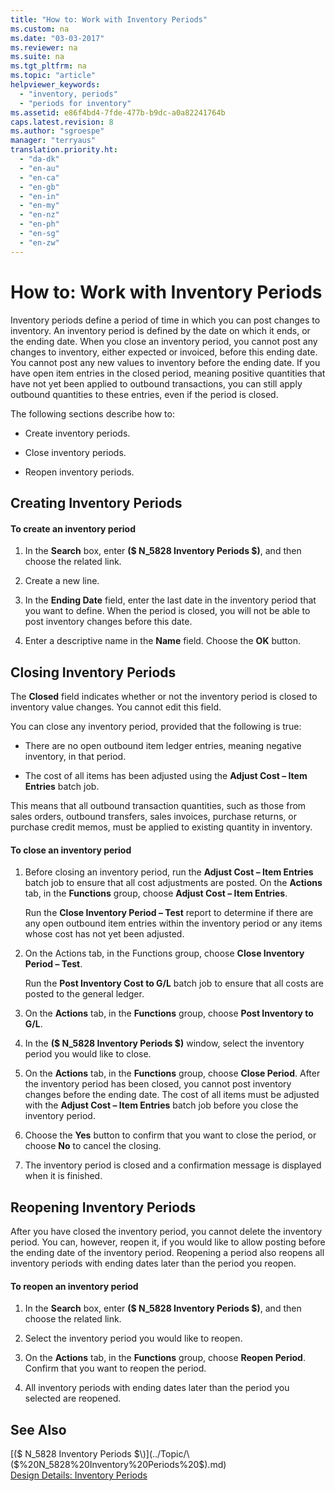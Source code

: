 ```yaml
---
title: "How to: Work with Inventory Periods"
ms.custom: na
ms.date: "03-03-2017"
ms.reviewer: na
ms.suite: na
ms.tgt_pltfrm: na
ms.topic: "article"
helpviewer_keywords: 
  - "inventory, periods"
  - "periods for inventory"
ms.assetid: e86f4bd4-7fde-477b-b9dc-a0a82241764b
caps.latest.revision: 8
ms.author: "sgroespe"
manager: "terryaus"
translation.priority.ht: 
  - "da-dk"
  - "en-au"
  - "en-ca"
  - "en-gb"
  - "en-in"
  - "en-my"
  - "en-nz"
  - "en-ph"
  - "en-sg"
  - "en-zw"
---
```

# How to: Work with Inventory Periods
Inventory periods define a period of time in which you can post changes to inventory. An inventory period is defined by the date on which it ends, or the ending date. When you close an inventory period, you cannot post any changes to inventory, either expected or invoiced, before this ending date. You cannot post any new values to inventory before the ending date. If you have open item entries in the closed period, meaning positive quantities that have not yet been applied to outbound transactions, you can still apply outbound quantities to these entries, even if the period is closed.  
  
 The following sections describe how to:  
  
-   Create inventory periods.  
  
-   Close inventory periods.  
  
-   Reopen inventory periods.  
  
## Creating Inventory Periods  
  
#### To create an inventory period  
  
1.  In the **Search** box, enter **\($ N\_5828 Inventory Periods $\)**, and then choose the related link.  
  
2.  Create a new line.  
  
3.  In the **Ending Date** field, enter the last date in the inventory period that you want to define. When the period is closed, you will not be able to post inventory changes before this date.  
  
4.  Enter a descriptive name in the **Name** field. Choose the **OK** button.  
  
## Closing Inventory Periods  
 The **Closed** field indicates whether or not the inventory period is closed to inventory value changes. You cannot edit this field.  
  
 You can close any inventory period, provided that the following is true:  
  
-   There are no open outbound item ledger entries, meaning negative inventory, in that period.  
  
-   The cost of all items has been adjusted using the **Adjust Cost – Item Entries** batch job.  
  
 This means that all outbound transaction quantities, such as those from sales orders, outbound transfers, sales invoices, purchase returns, or purchase credit memos, must be applied to existing quantity in inventory.  
  
#### To close an inventory period  
  
1.  Before closing an inventory period, run the **Adjust Cost – Item Entries** batch job to ensure that all cost adjustments are posted. On the **Actions** tab, in the **Functions** group, choose **Adjust Cost – Item Entries**.  
  
     Run the **Close Inventory Period – Test** report to determine if there are any open outbound item entries within the inventory period or any items whose cost has not yet been adjusted.  
  
2.  On the Actions tab, in the Functions group, choose **Close Inventory Period – Test**.  
  
     Run the **Post Inventory Cost to G\/L** batch job to ensure that all costs are posted to the general ledger.  
  
3.  On the **Actions** tab, in the **Functions** group, choose **Post Inventory to G\/L**.  
  
4.  In the    **\($ N\_5828 Inventory Periods $\)** window, select the inventory period you would like to close.  
  
5.  On the **Actions** tab, in the **Functions** group, choose **Close Period**. After the inventory period has been closed, you cannot post inventory changes before the ending date. The cost of all items must be adjusted with the **Adjust Cost – Item Entries** batch job before you close the inventory period.  
  
6.  Choose the **Yes** button to confirm that you want to close the period, or choose **No** to cancel the closing.  
  
7.  The inventory period is closed and a confirmation message is displayed when it is finished.  
  
## Reopening Inventory Periods  
 After you have closed the inventory period, you cannot delete the inventory period. You can, however, reopen it, if you would like to allow posting before the ending date of the inventory period. Reopening a period also reopens all inventory periods with ending dates later than the period you reopen.  
  
#### To reopen an inventory period  
  
1.  In the **Search** box, enter **\($ N\_5828 Inventory Periods $\)**, and then choose the related link.  
  
2.  Select the inventory period you would like to reopen.  
  
3.  On the **Actions** tab, in the **Functions** group, choose **Reopen Period**. Confirm that you want to reopen the period.  
  
4.  All inventory periods with ending dates later than the period you selected are reopened.  
  
## See Also  
 [\($ N\_5828 Inventory Periods $\)](../Topic/\($%20N_5828%20Inventory%20Periods%20$\).md)   
 [Design Details: Inventory Periods](../ApplicationDesign/design-details-inventory-periods.md)